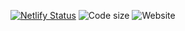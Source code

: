 [![Netlify Status](https://api.netlify.com/api/v1/badges/9e3e0aa3-1038-4db8-9002-847039d14a0d/deploy-status)](https://app.netlify.com/sites/happy-fermat-b86392/deploys)
![Code size](https://img.shields.io/github/languages/code-size/szepnapot/blog)
![Website](https://img.shields.io/website?up_message=online&url=https%3A%2F%2Fpocok.dev)

